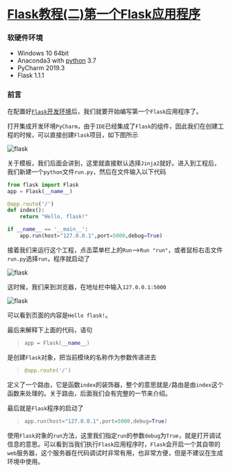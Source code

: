 # [Flask教程(二)第一个Flask应用程序](https://xugaoxiang.com/2020/03/12/flask-2-first-app/)

### 软硬件环境

- Windows 10 64bit
- Anaconda3 with [python](https://xugaoxiang.com/tag/python/) 3.7
- PyCharm 2019.3
- Flask 1.1.1

### 前言

在配置好[`Flask`开发环境](https://xugaoxiang.com/2020/03/12/flask-1-intro/)后，我们就要开始编写第一个`Flask`应用程序了。

打开集成开发环境`PyCharm`，由于`IDE`已经集成了`Flask`的组件，因此我们在创建工程的时候，可以直接创建`Flask`项目，如下图所示

![flask](https://image.xugaoxiang.com/imgs/2020/12/6c439404863a4a67.png)

关于模板，我们后面会讲到，这里就直接默认选择`Jinja2`就好。进入到工程后，我们新建一个`python`文件`run.py`，然后在文件输入以下代码

```python
from flask import Flask
app = Flask(__name__)

@app.route('/')
def index():
    return "Hello, flask!"

if __name__ == '__main__':
    app.run(host="127.0.0.1",port=5000,debug=True)
```

接着我们来运行这个工程，点击菜单栏上的`Run`-->`Run "run"`，或者鼠标右击文件`run.py`选择`run`，程序就启动了

![flask](https://image.xugaoxiang.com/imgs/2020/12/16f2eb519c16124a.png)

这时候，我们来到浏览器，在地址栏中输入`127.0.0.1:5000`

![flask](https://image.xugaoxiang.com/imgs/2020/12/9a2f0c52cf97f70c.png)

可以看到页面的内容是`Hello flask!`。

最后来解释下上面的代码，语句

> ```python
> app = Flask(__name__)
> ```

是创建`Flask`对象，把当前模块的名称作为参数传递进去

> ```python
> @app.route('/')
> ```

定义了一个路由，它是函数`index`的装饰器，整个的意思就是`/`路由是由`index`这个函数来处理的。关于路由，后面我们会有完整的一节来介绍。

最后就是`Flask`程序的启动了

> ```python
> app.run(host="127.0.0.1",port=5000,debug=True)
> ```

使用`Flask`对象的`run`方法，这里我们指定`run`的参数`debug`为`True`，就是打开调试信息的意思。可以看到当我们执行`Flask`应用程序时，`Flask`会开启一个其自带的`web`服务器，这个服务器在代码调试时非常有用，也非常方便，但是不建议在生成环境中使用。